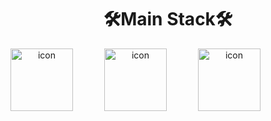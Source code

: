 <div align="center">
<p align="center">
<h1>🛠️Main Stack🛠️</h1>
<div style="display: flex;">
  <img src="https://techstack-generator.vercel.app/aws-icon.svg" alt="icon" width="100" style="width: 100px; height: 100px; margin-right: 50px; margin-bottom: 50px;" />
  <img src="https://techstack-generator.vercel.app/kubernetes-icon.svg" alt="icon" width="100" style="width: 100px; height: 100px; margin-right: 50px; margin-bottom: 50px;" />
  <img src="https://raw.githubusercontent.com/marwin1991/profile-technology-icons/refs/heads/main/icons/terraform.png" alt="icon" width="100" style="width: 100px; height: 100px; margin-right: 50px; margin-bottom: 50px;" />
</div>
</P>
</br>

